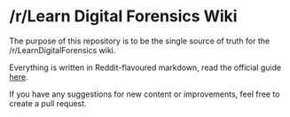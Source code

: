 # /r/Learn Digital Forensics Wiki
The purpose of this repository is to be the single source of truth for the /r/LearnDigitalForensics wiki.

Everything is written in Reddit-flavoured markdown, read the official guide [here](https://www.reddit.com/wiki/markdown).

If you have any suggestions for new content or improvements, feel free to create a pull request.
